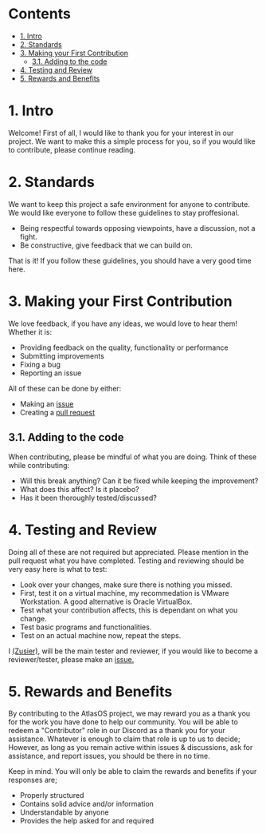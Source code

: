 # Contents

* [1. Intro](#1-intro)
* [2. Standards](#2-Standards)
* [3. Making your First Contribution](#3-Making-your-First-Contribution)
  * [3.1. Adding to the code](#31-Adding-to-the-code)
* [4. Testing and Review](#4-Testing-and-Review)
* [5. Rewards and Benefits](#5-Rewards-and-Benefits)


# 1. Intro
Welcome! First of all, I would like to thank you for your interest in our project. We want to make this a simple process for you, so if you would like to contribute, please continue reading.

# 2. Standards
We want to keep this project a safe environment for anyone to contribute. We would like everyone to follow these guidelines to stay proffesional. 

- Being respectful towards opposing viewpoints, have a discussion, not a fight.
- Be constructive, give feedback that we can build on.

That is it! If you follow these guidelines, you should have a very good time here.

# 3. Making your First Contribution
We love feedback, if you have any ideas, we would love to hear them! Whether it is:
- Providing feedback on the quality, functionality or performance
- Submitting improvements
- Fixing a bug
- Reporting an issue

All of these can be done by either:
- Making an [issue](https://github.com/Atlas-OS/Atlas/issues/new/choose)
- Creating a [pull request](https://github.com/Atlas-OS/Atlas/pulls)

## 3.1. Adding to the code
When contributing, please be mindful of what you are doing.
Think of these while contributing:
- Will this break anything? Can it be fixed while keeping the improvement?
- What does this affect? Is it placebo?
- Has it been thoroughly tested/discussed?

# 4. Testing and Review
Doing all of these are not required but appreciated. Please mention in the pull request what you have completed.
Testing and reviewing should be very easy here is what to test:
- Look over your changes, make sure there is nothing you missed.
- First, test it on a virtual machine, my recommedation is VMware Workstation. A good alternative is Oracle VirtualBox.
- Test what your contribution affects, this is dependant on what you change.
- Test basic programs and functionalities.
- Test on an actual machine now, repeat the steps.

I [(Zusier)](https://github.com/Zusier), will be the main tester and reviewer, if you would like to become a reviewer/tester, please make an [issue.](https://github.com/Atlas-OS/Atlas/issues/new/)

# 5. Rewards and Benefits
By contributing to the AtlasOS project, we may reward you as a thank you for the work you have done to help our community. You will be able to redeem a "Contributor" role in our Discord as a thank you for your assistance.
Whatever is enough to claim that role is up to us to decide; However, as long as you remain active within issues & discussions, ask for assistance, and report issues, you should be there in no time.

Keep in mind. You will only be able to claim the rewards and benefits if your responses are;
- Properly structured
- Contains solid advice and/or information
- Understandable by anyone
- Provides the help asked for and required
